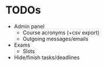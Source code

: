 
TODOs
=====

* Admin panel
  * Course acronyms (+csv export)
  * Outgoing messages/emails
* Exams
  * Slots
* Hide/finish tasks/deadlines
